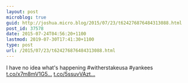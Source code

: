 ```yaml
---
layout: post
microblog: true
guid: http://joshua.micro.blog/2015/07/23/t624276876484313088.html
post_id: 37578
date: 2015-07-24T04:56:20+1100
lastmod: 2019-07-30T17:41:30+1100
type: post
url: /2015/07/23/t624276876484313088.html
---
```

I have no idea what's happening #witherstakeusa #yankees [t.co/x7m8mV1G5...](http://t.co/x7m8mV1G5X) [t.co/5ssuvVAzt...](http://t.co/5ssuvVAztD)
